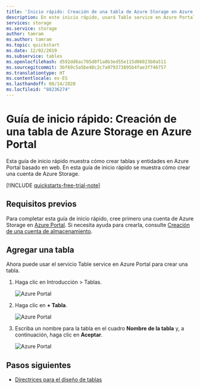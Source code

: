 ```yaml
---
title: 'Inicio rápido: Creación de una tabla de Azure Storage en Azure Portal'
description: En este inicio rápido, usará Table service en Azure Portal para crear una tabla de Azure Storage. Vea también cómo puede crear una cuenta de almacenamiento de Azure.
services: storage
ms.service: storage
author: tamram
ms.author: tamram
ms.topic: quickstart
ms.date: 12/02/2019
ms.subservice: tables
ms.openlocfilehash: d592dd6ac705d0f1a0b3ed55e115d06023b0a511
ms.sourcegitcommit: 3bf69c5a5be48c2c7a979373895b4fae3f746757
ms.translationtype: HT
ms.contentlocale: es-ES
ms.lasthandoff: 08/14/2020
ms.locfileid: "88236274"
---
```

# <a name="quickstart-create-an-azure-storage-table-in-the-azure-portal"></a>Guía de inicio rápido: Creación de una tabla de Azure Storage en Azure Portal 

Esta guía de inicio rápido muestra cómo crear tablas y entidades en Azure Portal basado en web. En esta guía de inicio rápido se muestra cómo crear una cuenta de Azure Storage.

[!INCLUDE [quickstarts-free-trial-note](../../../includes/quickstarts-free-trial-note.md)]

## <a name="prerequisites"></a>Requisitos previos

Para completar esta guía de inicio rápido, cree primero una cuenta de Azure Storage en [Azure Portal](https://portal.azure.com/#create/Microsoft.StorageAccount-ARM). Si necesita ayuda para crearla, consulte [Creación de una cuenta de almacenamiento](../common/storage-account-create.md).

## <a name="add-a-table"></a>Agregar una tabla

Ahora puede usar el servicio Table service en Azure Portal para crear una tabla.

1. Haga clic en Introducción > Tablas.

   ![Azure Portal](media/table-storage-quickstart-portal/table-storage-quickstart-01.png)

2. Haga clic en **+ Tabla**.

   ![Azure Portal](media/table-storage-quickstart-portal/table-storage-quickstart-02.png)

3. Escriba un nombre para la tabla en el cuadro **Nombre de la tabla** y, a continuación, haga clic en **Aceptar**. 

   ![Azure Portal](media/table-storage-quickstart-portal/table-storage-quickstart-03.png)

## <a name="next-steps"></a>Pasos siguientes

- [Directrices para el diseño de tablas](table-storage-design-guidelines.md)
